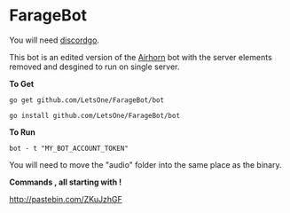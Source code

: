 # FarageBot
You will need [discordgo](https://github.com/bwmarrin/discordgo).

This bot is an edited version of the [Airhorn](https://github.com/hammerandchisel/airhornbot) bot with the server elements removed and desgined to run on single server. 

**To Get**

```
go get github.com/LetsOne/FarageBot/bot

go install github.com/LetsOne/FarageBot/bot
```

**To Run**

```
bot - t "MY_BOT_ACCOUNT_TOKEN" 
```
You will need to move the "audio" folder into the same place as the binary.

**Commands , all starting with !** 

http://pastebin.com/ZKuJzhGF
